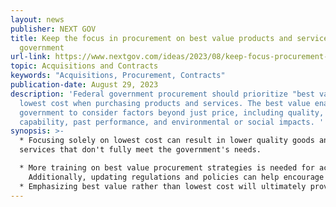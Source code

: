 ```yaml
---
layout: news
publisher: NEXT GOV
title: Keep the focus in procurement on best value products and services for the
  government
url-link: https://www.nextgov.com/ideas/2023/08/keep-focus-procurement-best-value-products-and-services-government/389824/
topic: Acquisitions and Contracts
keywords: "Acquisitions, Procurement, Contracts"
publication-date: August 29, 2023
description: 'Federal government procurement should prioritize "best value" over
  lowest cost when purchasing products and services. The best value enables the
  government to consider factors beyond just price, including quality, technical
  capability, past performance, and environmental or social impacts. '
synopsis: >-
  * Focusing solely on lowest cost can result in lower quality goods and
  services that don't fully meet the government's needs.

  * More training on best value procurement strategies is needed for acquisition professionals.\
    Additionally, updating regulations and policies can help encourage a best value approach.
  * Emphasizing best value rather than lowest cost will ultimately provide taxpayers with higher quality, more innovative, and more sustainable solutions from government contractors.
---
```

